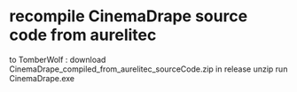 # recompile CinemaDrape source code from aurelitec

to TomberWolf :
   download CinemaDrape_compiled_from_aurelitec_sourceCode.zip in release 
   unzip 
   run CinemaDrape.exe
